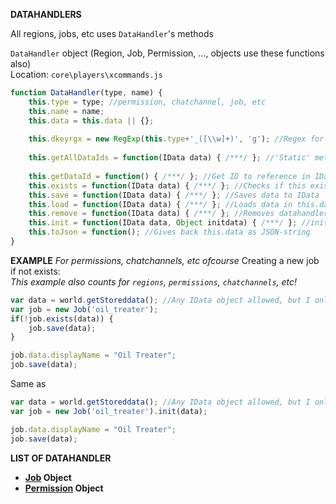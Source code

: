 **DATAHANDLERS**

All regions, jobs, etc uses `DataHandler`'s methods

`DataHandler` object (Region, Job, Permission, ..., objects use these functions also)    
Location: `core\players\xcommands.js`
```js
function DataHandler(type, name) {
	this.type = type; //permission, chatchannel, job, etc
	this.name = name;
	this.data = this.data || {};
	
	this.dkeyrgx = new RegExp(this.type+'_([\\w]+)', 'g'); //Regex for matching id in data
	
	this.getAllDataIds = function(IData data) { /***/ }; //'Static' method, gets all Data IDs from this type as Array
	
	this.getDataId = function() { /***/ }; //Get ID to reference in IData
	this.exists = function(IData data) { /***/ }; //Checks if this exists in IData
	this.save = function(IData data) { /***/ }; //Saves data to IData
	this.load = function(IData data) { /***/ }; //Loads data in this.data
	this.remove = function(IData data) { /***/ }; //Removes datahandler from IData
	this.init = function(IData data, Object initdata) { /***/ }; //initdata optional, load object and registers if not exists
	this.toJson = function(); //Gives back this.data as JSON-string
}
```
**EXAMPLE** *For permissions, chatchannels, etc ofcourse*
Creating a new job if not exists:    
*This example also counts for `regions`, `permissions`, `chatchannels`, etc!*    
```js
var data = world.getStoreddata(); //Any IData object allowed, but I only use world's
var job = new Job('oil_treater');
if(!job.exists(data)) {
	job.save(data);
}

job.data.displayName = "Oil Treater";
job.save(data);

```
Same as
```js
var data = world.getStoreddata(); //Any IData object allowed, but I only use world's
var job = new Job('oil_treater').init(data);

job.data.displayName = "Oil Treater";
job.save(data);

```

**LIST OF DATAHANDLER**
 - **[Job](datahandlers/JOBS.md) Object**
 - **[Permission](datahandlers/PERMISSIONS.md) Object**